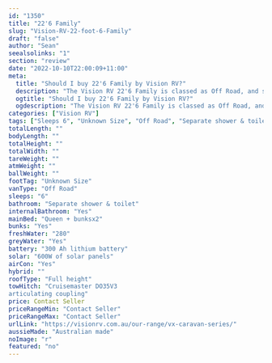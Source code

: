 ```yaml
---
id: "1350"
title: "22'6 Family"
slug: "Vision-RV-22-foot-6-Family"
draft: "false"
author: "Sean"
seealsolinks: "1"
section: "review"
date: "2022-10-10T22:00:09+11:00"
meta:
  title: "Should I buy 22'6 Family by Vision RV?"
  description: "The Vision RV 22'6 Family is classed as Off Road, and sleeps 6 people. It is Australian made and comes in at Unknown Size. It generally has Separate shower & toilet."
  ogtitle: "Should I buy 22'6 Family by Vision RV?"
  ogdescription: "The Vision RV 22'6 Family is classed as Off Road, and sleeps 6 people. It is Australian made and comes in at Unknown Size. It generally has Separate shower & toilet."
categories: ["Vision RV"]
tags: ["Sleeps 6", "Unknown Size", "Off Road", "Separate shower & toilet", "Full height", "Price Unknown", "Australian made"]
totalLength: ""
bodyLength: ""
totalHeight: ""
totalWidth: ""
tareWeight: ""
atmWeight: ""
ballWeight: ""
footTag: "Unknown Size"
vanType: "Off Road"
sleeps: "6"
bathroom: "Separate shower & toilet"
internalBathroom: "Yes"
mainBed: "Queen + bunksx2"
bunks: "Yes"
freshWater: "280"
greyWater: "Yes"
battery: "300 Ah lithium battery"
solar: "600W of solar panels"
airCon: "Yes"
hybrid: ""
roofType: "Full height"
towHitch: "Cruisemaster DO35V3
articulating coupling"
price: Contact Seller
priceRangeMin: "Contact Seller"
priceRangeMax: "Contact Seller"
urlLink: "https://visionrv.com.au/our-range/vx-caravan-series/"
aussieMade: "Australian made"
noImage: "r"
featured: "no"
---
```

